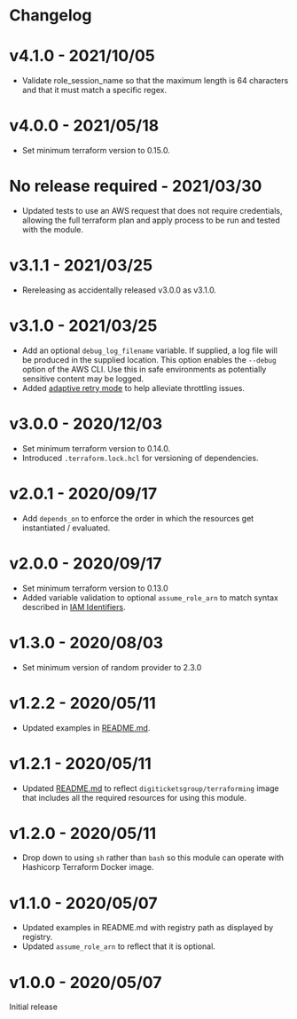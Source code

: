 # Changelog

# v4.1.0 - 2021/10/05

- Validate role_session_name so that the maximum length is 64 characters and that it must match a specific regex.

# v4.0.0 - 2021/05/18

- Set minimum terraform version to 0.15.0.

# No release required - 2021/03/30

- Updated tests to use an AWS request that does not require credentials, allowing the full terraform plan and apply
  process to be run and tested with the module.

# v3.1.1 - 2021/03/25

- Rereleasing as accidentally released v3.0.0 as v3.1.0.

# v3.1.0 - 2021/03/25

- Add an optional `debug_log_filename` variable. If supplied, a log file will be produced in the supplied location. This
  option enables the `--debug` option of the AWS CLI. Use this in safe environments as potentially sensitive content may
  be logged.
- Added [adaptive retry mode](https://docs.aws.amazon.com/cli/latest/userguide/cli-configure-retries.html#cli-usage-retries-modes-adaptive)
  to help alleviate throttling issues.

# v3.0.0 - 2020/12/03

- Set minimum terraform version to 0.14.0.
- Introduced `.terraform.lock.hcl` for versioning of dependencies.

# v2.0.1 - 2020/09/17

- Add `depends_on` to enforce the order in which the resources get instantiated / evaluated.

# v2.0.0 - 2020/09/17

- Set minimum terraform version to 0.13.0
- Added variable validation to optional `assume_role_arn` to match syntax described in
  [IAM Identifiers](https://docs.aws.amazon.com/IAM/latest/UserGuide/reference_identifiers.html).

# v1.3.0 - 2020/08/03

- Set minimum version of random provider to 2.3.0

# v1.2.2 - 2020/05/11

- Updated examples in [README.md](README.md).

# v1.2.1 - 2020/05/11

- Updated [README.md](README.md) to reflect `digiticketsgroup/terraforming` image that includes all the required
  resources for using this module.

# v1.2.0 - 2020/05/11

- Drop down to using `sh` rather than `bash` so this module can operate with Hashicorp Terraform Docker image.

# v1.1.0 - 2020/05/07

- Updated examples in README.md with registry path as displayed by registry.
- Updated `assume_role_arn` to reflect that it is optional.

# v1.0.0 - 2020/05/07
Initial release
